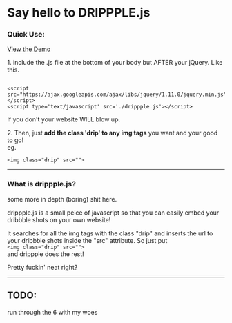 <h1>Say hello to DRIPPPLE.js</h1>

<h3>Quick Use:</h3>
<a href="http://brandonmowat.github.io/drippple.js/">View the Demo</a>
<p>1. include the .js file at the bottom of your body but AFTER your jQuery. Like this.</p>
<pre><code>
&lt;script src="https://ajax.googleapis.com/ajax/libs/jquery/1.11.0/jquery.min.js"&gt;&lt;/script&gt;
&lt;script type='text/javascript' src='./drippple.js'&gt;&lt;/script&gt;
</code></pre>
<p>If you don't your website WILL blow up.</p>
<p>2. Then, just <strong>add the class 'drip' to any img tags</strong> you want and your good to go!</br>
eg.</p>
<code>&lt;img class="drip" src=""&gt;</code>

<hr></hr>

<h3>What is drippple.js?</h3>
<p>some more in depth (boring) shit here.</p>
<p>drippple.js is a small peice of javascript so that you can easily embed your dribbble shots on your own website!</p>
<p>It searches for all the img tags with the class "drip" and inserts the url to your dribbble shots inside the "src" attribute. So just put </br><code>&lt;img class="drip" src=""&gt;</code></br> and drippple does the rest!</p>
<p>Pretty fuckin' neat right?</p>

<hr></hr>

<h2>TODO:</h2>
run through the 6 with my woes
